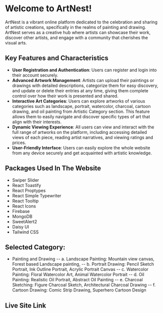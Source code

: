 # Welcome to ArtNest!

ArtNest is  a vibrant online platform dedicated to the celebration and sharing of artistic creations, specifically in the realms of painting and drawing. ArtNest serves as a creative hub where artists can showcase their work, discover other artists, and engage with a community that cherishes the visual arts.


## Key Features and Characteristics
- **User Registration and Authentication**:  Users can register and login into their account securely.
- **Advanced Artwork Management**:  Artists can upload their paintings or drawings with detailed descriptions, categorize them for easy discovery, and update or delete their entries at any time, giving them complete control over how their work is presented and shared.
- **Interactive Art Categories**: Users can explore artworks of various categories such as landscape, portrait, watercolor, charcoal, cartoon drawing, and oil painting from Artistic Category section. This feature allows them to easily navigate and discover specific types of art that align with their interests.
- **Dynamic Viewing Experience**: All users can view and interact with the full range of artworks on the platform, including accessing detailed views of each piece, reading artist narratives, and viewing ratings and prices.
- **User-Friendly Interface**:  Users can easily explore the whole website from any device securely and get acquainted with artistic knowledge. 

## Packages Used In The Website
- Swiper Slider
- React Toastify
- React Proptypes
- React Simple Typewriter
- React Tooltip
- React Icons
- Firebase
- MongoDB
- SweetAlert2
- Daisy UI
- Tailwind CSS
## Selected Category:
- Painting and Drawing 
-- a. Landscape Painting: Mountain view canvas, Forest based Landscape painting, 
-- b. Portrait Drawing: Pencil Sketch Portrait, Ink Outline Portrait, Acrylic Portrait Canvas
-- c. Watercolor Painting: Floral Watercolor Art, Animal Watercolor Portrait 
-- d. Oil Painting: Realistic Oil Portrait, Abstract Oil Painting 
-- e. Charcoal Sketching: Figure Charcoal Sketch, Architectural Charcoal Drawing
-- f. Cartoon Drawing: Comic Strip Drawing, Superhero Cartoon Design

## Live Site Link
